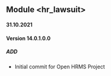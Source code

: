 ## Module <hr_lawsuit>

#### 31.10.2021
#### Version 14.0.1.0.0
##### ADD
- Initial commit for Open HRMS Project

